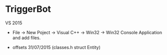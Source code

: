 # TriggerBot

VS 2015

* File -> New Poject -> Visual C++ -> Win32 -> Win32 Console Application and add files.

* offsets 31/07/2015 (classes.h struct Entity)
